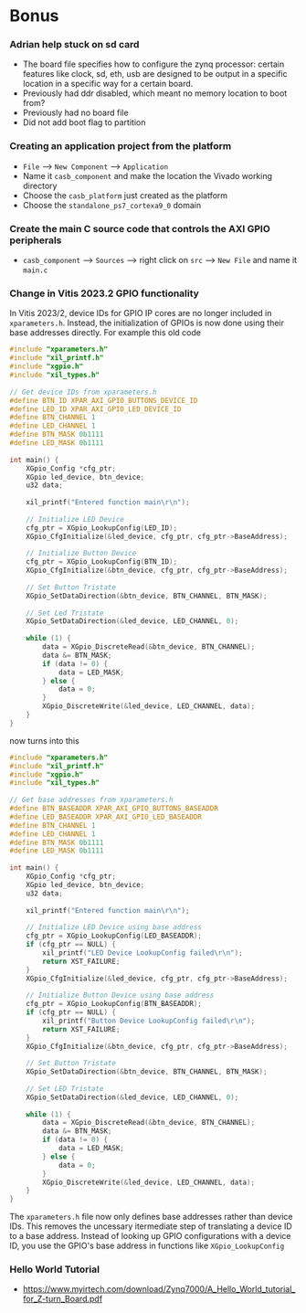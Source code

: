 # Bonus

### Adrian help stuck on sd card
- The board file specifies how to configure the zynq processor: certain features like clock, sd, eth, usb are designed to be output in a specific location in a specific way for a certain board.
- Previously had ddr disabled, which meant no memory location to boot from?
- Previously had no board file
- Did not add boot flag to partition


### Creating an application project from the platform
- `File` --> `New Component` --> `Application`
- Name it `casb_component` and make the location the Vivado working directory
- Choose the `casb_platform` just created as the platform
- Choose the `standalone_ps7_cortexa9_0` domain

### Create the main C source code that controls the AXI GPIO peripherals
- `casb_component` --> `Sources` --> right click on `src` --> `New File` and name it `main.c`

### Change in Vitis 2023.2 GPIO functionality
In Vitis 2023/2, device IDs for GPIO IP cores are no longer included in `xparameters.h`. Instead, the initialization of GPIOs is now done using their base addresses directly. For example this old code
```c
#include "xparameters.h"
#include "xil_printf.h"
#include "xgpio.h"
#include "xil_types.h"
 
// Get device IDs from xparameters.h
#define BTN_ID XPAR_AXI_GPIO_BUTTONS_DEVICE_ID
#define LED_ID XPAR_AXI_GPIO_LED_DEVICE_ID
#define BTN_CHANNEL 1
#define LED_CHANNEL 1
#define BTN_MASK 0b1111
#define LED_MASK 0b1111
 
int main() {
	XGpio_Config *cfg_ptr;
	XGpio led_device, btn_device;
	u32 data;
 
	xil_printf("Entered function main\r\n");
 
	// Initialize LED Device
	cfg_ptr = XGpio_LookupConfig(LED_ID);
	XGpio_CfgInitialize(&led_device, cfg_ptr, cfg_ptr->BaseAddress);
 
	// Initialize Button Device
	cfg_ptr = XGpio_LookupConfig(BTN_ID);
	XGpio_CfgInitialize(&btn_device, cfg_ptr, cfg_ptr->BaseAddress);
 
	// Set Button Tristate
	XGpio_SetDataDirection(&btn_device, BTN_CHANNEL, BTN_MASK);
 
	// Set Led Tristate
	XGpio_SetDataDirection(&led_device, LED_CHANNEL, 0);
 
	while (1) {
		data = XGpio_DiscreteRead(&btn_device, BTN_CHANNEL);
		data &= BTN_MASK;
		if (data != 0) {
			data = LED_MASK;
		} else {
			data = 0;
		}
		XGpio_DiscreteWrite(&led_device, LED_CHANNEL, data);
	}
}
```
now turns into this
```c
#include "xparameters.h"
#include "xil_printf.h"
#include "xgpio.h"
#include "xil_types.h"
 
// Get base addresses from xparameters.h
#define BTN_BASEADDR XPAR_AXI_GPIO_BUTTONS_BASEADDR
#define LED_BASEADDR XPAR_AXI_GPIO_LED_BASEADDR
#define BTN_CHANNEL 1
#define LED_CHANNEL 1
#define BTN_MASK 0b1111
#define LED_MASK 0b1111
 
int main() {
    XGpio_Config *cfg_ptr;
    XGpio led_device, btn_device;
    u32 data;
 
    xil_printf("Entered function main\r\n");
 
    // Initialize LED Device using base address
    cfg_ptr = XGpio_LookupConfig(LED_BASEADDR);
    if (cfg_ptr == NULL) {
        xil_printf("LED Device LookupConfig failed\r\n");
        return XST_FAILURE;
    }
    XGpio_CfgInitialize(&led_device, cfg_ptr, cfg_ptr->BaseAddress);
 
    // Initialize Button Device using base address
    cfg_ptr = XGpio_LookupConfig(BTN_BASEADDR);
    if (cfg_ptr == NULL) {
        xil_printf("Button Device LookupConfig failed\r\n");
        return XST_FAILURE;
    }
    XGpio_CfgInitialize(&btn_device, cfg_ptr, cfg_ptr->BaseAddress);
 
    // Set Button Tristate
    XGpio_SetDataDirection(&btn_device, BTN_CHANNEL, BTN_MASK);
 
    // Set LED Tristate
    XGpio_SetDataDirection(&led_device, LED_CHANNEL, 0);
 
    while (1) {
        data = XGpio_DiscreteRead(&btn_device, BTN_CHANNEL);
        data &= BTN_MASK;
        if (data != 0) {
            data = LED_MASK;
        } else {
            data = 0;
        }
        XGpio_DiscreteWrite(&led_device, LED_CHANNEL, data);
    }
}
```
The `xparameters.h` file now only defines base addresses rather than device IDs. This removes the uncessary itermediate step of translating a device ID to a base address. Instead of looking up GPIO configurations with a device ID, you use the GPIO's base address in functions like `XGpio_LookupConfig`


### Hello World Tutorial
- https://www.myirtech.com/download/Zynq7000/A_Hello_World_tutorial_for_Z-turn_Board.pdf

